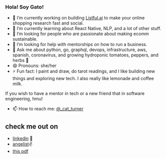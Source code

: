 ### Hola! Soy Gato!

- 🔭 I’m currently working on building [Listful.ai](https://www.getlistful.com/) to make your online shopping research fast and social.
- 🌱 I’m currently learning about React Native, NLP, and a lot of other stuff.
- 👯 I’m looking for people who are passionate about making ecomm sustainable.
- 🤔 I’m looking for help with mentorships on how to run a business.
- 💬 Ask me about python, go, graphql, devops, infrastructure, aws, spanish, coronavirus, and growing hydroponic tomatoes, peppers, and herbs 🌱
- 😄 Pronouns: she/her
- ⚡ Fun fact: I paint and draw, do tarot readings, and I like building new things and exploring new tech. I also really like lemonade and coffee milk.

If you wish to have a mentor in tech or a new friend that in software engineering, hmu!

- 📫 How to reach me: [@_cat_turner](https://twitter.com/_cat_turner)

## check me out on
- [linkedin](https://www.linkedin.com/in/cathleenturner/) 💼
- [angelist](https://angel.co/u/cathleen-turner)✌️
- [this pdf](https://gato-0120394.s3-us-west-2.amazonaws.com/Cathleen_Turner.pdf)
